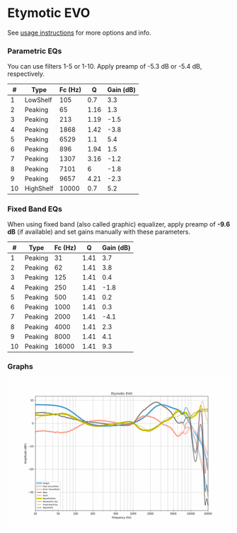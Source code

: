 # Etymotic EVO
See [usage instructions](https://github.com/jaakkopasanen/AutoEq#usage) for more options and info.

### Parametric EQs
You can use filters 1-5 or 1-10. Apply preamp of -5.3 dB or -5.4 dB, respectively.

|   # | Type      |   Fc (Hz) |    Q |   Gain (dB) |
|-----|-----------|-----------|------|-------------|
|   1 | LowShelf  |       105 | 0.7  |         3.3 |
|   2 | Peaking   |        65 | 1.16 |         1.3 |
|   3 | Peaking   |       213 | 1.19 |        -1.5 |
|   4 | Peaking   |      1868 | 1.42 |        -3.8 |
|   5 | Peaking   |      6529 | 1.1  |         5.4 |
|   6 | Peaking   |       896 | 1.94 |         1.5 |
|   7 | Peaking   |      1307 | 3.16 |        -1.2 |
|   8 | Peaking   |      7101 | 6    |        -1.8 |
|   9 | Peaking   |      9657 | 4.21 |        -2.3 |
|  10 | HighShelf |     10000 | 0.7  |         5.2 |

### Fixed Band EQs
When using fixed band (also called graphic) equalizer, apply preamp of **-9.6 dB** (if available) and set gains manually with these parameters.

|   # | Type    |   Fc (Hz) |    Q |   Gain (dB) |
|-----|---------|-----------|------|-------------|
|   1 | Peaking |        31 | 1.41 |         3.7 |
|   2 | Peaking |        62 | 1.41 |         3.8 |
|   3 | Peaking |       125 | 1.41 |         0.4 |
|   4 | Peaking |       250 | 1.41 |        -1.8 |
|   5 | Peaking |       500 | 1.41 |         0.2 |
|   6 | Peaking |      1000 | 1.41 |         0.3 |
|   7 | Peaking |      2000 | 1.41 |        -4.1 |
|   8 | Peaking |      4000 | 1.41 |         2.3 |
|   9 | Peaking |      8000 | 1.41 |         4.1 |
|  10 | Peaking |     16000 | 1.41 |         9.3 |

### Graphs
![](./Etymotic%20EVO.png)
